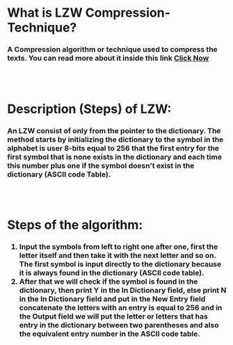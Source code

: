 <H1> <h1> What is LZW Compression-Technique? </H1> 
<H3> A Compression algorithm or technique used to compress the texts. You can read more about it inside this link <a href="https://users.cs.cf.ac.uk/Dave.Marshall/Multimedia/node214.html"> Click Now </a>  </H3> <br> <br>

<H1> Description (Steps) of LZW: </H1> 
<H3> An LZW consist of only from the pointer to the dictionary. The method starts by initializing the dictionary to the symbol in the alphabet is user 8-bits equal to 256 that the first entry for the first symbol that is none exists in the dictionary and each time this number plus one if the symbol doesn't exist in the dictionary (ASCII code  Table). </H3> <br> <br>

<H1> Steps of the algorithm: </H1> 
<h3> <ol>
<li>
Input the symbols from left to right one after one, first the letter itself and then take it with the next letter and so on. The first symbol is input directly to the dictionary because it is always found in the dictionary (ASCII code table). 
</li>

<li>
After that we will check if the symbol is found in the dictionary, then print Y in the In Dictionary field, else print N in the In Dictionary field and put in the New Entry field concatenate the letters with an entry is equal to 256 and in the Output field we will put the letter or letters that has entry in the dictionary between two parentheses and also the equivalent entry number in the ASCII code table.
</li>
</ol> </h3>




